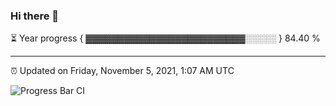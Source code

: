 ### Hi there 👋

⏳ Year progress { ▓▓▓▓▓▓▓▓▓▓▓▓▓▓▓▓▓▓▓▓▓▓▓▓▓░░░░░ } 84.40 %

---

⏰ Updated on Friday, November 5, 2021, 1:07 AM UTC

![Progress Bar CI](https://github.com/arthurbuhl/arthurbuhl/workflows/Progress%20Bar%20CI/badge.svg)
